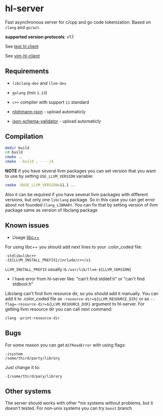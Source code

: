# hl-server

Fast asynchronous server for c/cpp and go code tokenization.
Based on `clang` and `go/ast`.

__supported version protocols__: v1.1

See [test hl client](example/simple_hl_client)

See [vim-hl-client](https://github.com/andrejlevkovitch/vim-hl-client)

## Requirements

- `libclang-dev` and `llvm-dev`

- `golang` (min `1.13`)

- `c++` compiler with support `11` standard

- [nlohmann-json](https://github.com/nlohmann/json) - upload automaticly

- [json-schema-validator](https://github.com/pboettch/json-schema-validator) - upload automaticly


## Compilation

```sh
mkdir build
cd build
cmake ..
cmake --build . -- -j4
```

__NOTE__ if you have several llvm packages you can set version that you want to
use by setting `USE_LLVM_VERSION` variable:

```sh
cmake -DUSE_LLVM_VERSION=11.1 ..
```

Also it can be required if you have several llvm packages with different versions,
but only one `libclang` package. So in this case you can get error about not
founded `Clang_LIBRARY`. You can fix that by setting version of llvm package
same as version of libclang package

## Known issues

- Usage [libc++](https://libcxx.llvm.org/docs/UsingLibcxx.html)

For using libc++ you should add next lines to your .color_coded file:

```
-stdlib=libc++
-I${LLVM_INSTALL_PREFIX}/include/c++/v1
```

`LLVM_INSTALL_PREFIX` usually is `/usr/lib/llvm-${LLVM_VERSION}`

- I have error from hl-server like: "can't find stddef.h" or "can't find stdbool.h"

Libclang can't find llvm resource dir, so you should add it manually. You can
add it to .color_coded file as `-resource-dir=${LLVM_RESOURCE_DIR}` or as `--flag=-resource-dir=${LLVM_RESOURCE_DIR}`
argument to hl-server. For getting llvm resource dir you can call next command:

```
clang -print-resource-dir
```


## Bugs

For some reason you can get `ASTReadError` with using flags:

```
-isystem
/some/third/party/library
```

Just change it to:

```
-I/some/third/pary/library
```

## Other systems

The server should works with other *nix systems without problems, but it doesn't
tested. For non-unix systems you can try `boost` branch

